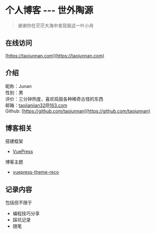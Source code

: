 # 个人博客 --- 世外陶源

> 谢谢你在茫茫大海中发现我这一叶小舟
## 在线访问

[https://taojunnan.com](https://taojunnan.com)

## 介绍

昵称：Junan  
性别：男  
评价：三分钟热度，喜欢捣鼓各种稀奇古怪的东西  
邮箱：[taojianjian32@163.com](mailto:taojianjian32@163.com)  
Github: [https://github.com/taojunnan](https://github.com/taojunnan)

## 博客相关

搭建框架

+ [VuePress](https://vuepress.vuejs.org/zh/)

博客主题

+ [vuepress-theme-reco](https://vuepress-theme-reco.recoluan.com/)

## 记录内容

包括但不限于

- 编程技巧分享
- 踩坑记录
- 随笔